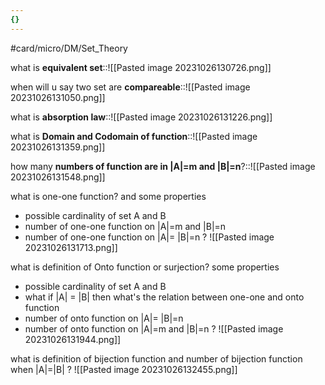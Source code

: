 ```yaml
---
{}
---
```


#card/micro/DM/Set_Theory

what is **equivalent set**::![[Pasted image 20231026130726.png]] <!--SR:!2023-11-05,4,270-->

when will u say two set are **compareable**::![[Pasted image 20231026131050.png]]

what is **absorption law**::![[Pasted image 20231026131226.png]]

what is **Domain and Codomain of function**::![[Pasted image 20231026131359.png]] <!--SR:!2023-11-13,12,270-->

how many **numbers of function are in |A|=m and |B|=n**?::![[Pasted image 20231026131548.png]] <!--SR:!2023-11-06,4,274-->


what is one-one function? and some properties
- possible cardinality of set A and B
- number of one-one function on |A|=m and |B|=n
- number of one-one function on |A|= |B|=n
?
![[Pasted image 20231026131713.png]]


what is definition of Onto function or surjection? 
some properties
-  possible cardinality of set A and B
- what if |A| = |B| then what's the relation between one-one and onto function
- number of onto function on |A|= |B|=n
- number of onto function on |A|=m and |B|=n
?
![[Pasted image 20231026131944.png]]


what is definition of bijection function and number of bijection function when |A|=|B|
?
![[Pasted image 20231026132455.png]] <!--SR:!2023-11-06,4,274-->


